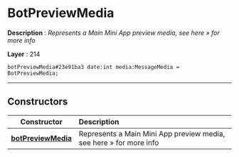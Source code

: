 # BotPreviewMedia

**Description** : *Represents a Main Mini App preview media, see here &raquo; for more info*

**Layer** : 214

```tl
botPreviewMedia#23e91ba3 date:int media:MessageMedia = BotPreviewMedia;
```

---

## Constructors

| Constructor | Description |
| :---: | :--- |
| [**botPreviewMedia**](constructor/botPreviewMedia) | Represents a Main Mini App preview media, see here » for more info |